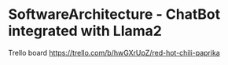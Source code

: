 # SoftwareArchitecture - ChatBot integrated with Llama2

Trello board https://trello.com/b/hwGXrUpZ/red-hot-chili-paprika
